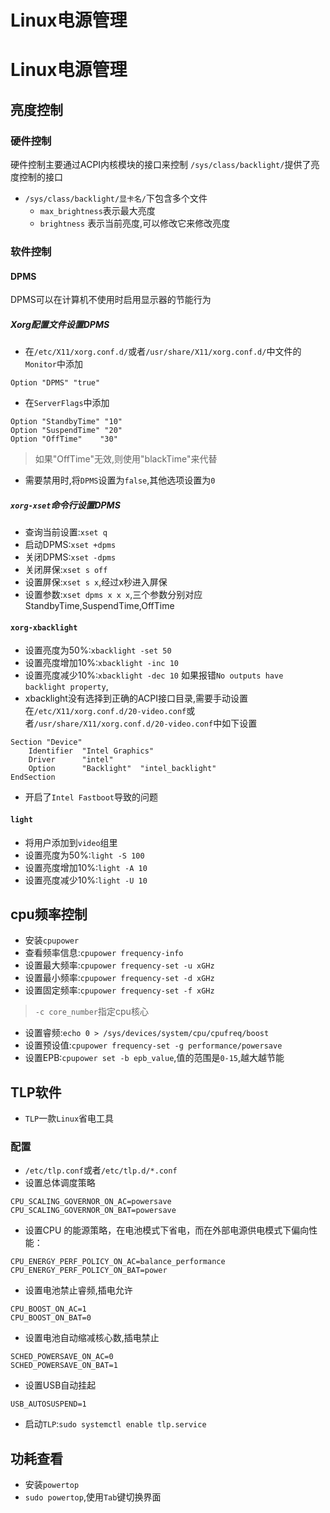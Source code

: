 # Linux电源管理

# Linux电源管理
## 亮度控制
### 硬件控制
硬件控制主要通过ACPI内核模块的接口来控制
`/sys/class/backlight/`提供了亮度控制的接口
* `/sys/class/backlight/显卡名/`下包含多个文件
    * `max_brightness`表示最大亮度
    * `brightness` 表示当前亮度,可以修改它来修改亮度
### 软件控制
#### DPMS
DPMS可以在计算机不使用时启用显示器的节能行为
##### Xorg配置文件设置DPMS
* 在`/etc/X11/xorg.conf.d/`或者`/usr/share/X11/xorg.conf.d/`中文件的`Monitor`中添加
```
Option "DPMS" "true"
```
* 在`ServerFlags`中添加
```
Option "StandbyTime" "10"
Option "SuspendTime" "20"
Option "OffTime"    "30"
```
> 如果"OffTime"无效,则使用"blackTime"来代替

* 需要禁用时,将`DPMS`设置为`false`,其他选项设置为`0`
##### `xorg-xset`命令行设置DPMS
* 查询当前设置:`xset q`
* 启动DPMS:`xset +dpms`
* 关闭DPMS:`xset -dpms`
* 关闭屏保:`xset s off`
* 设置屏保:`xset s x`,经过x秒进入屏保
* 设置参数:`xset dpms x x x`,三个参数分别对应StandbyTime,SuspendTime,OffTime
#### `xorg-xbacklight`
* 设置亮度为50%:`xbacklight -set 50`
* 设置亮度增加10%:`xbacklight -inc 10`
* 设置亮度减少10%:`xbacklight -dec 10`
如果报错`No outputs have backlight property`,
* xbacklight没有选择到正确的ACPI接口目录,需要手动设置
在`/etc/X11/xorg.conf.d/20-video.conf`或者`/usr/share/X11/xorg.conf.d/20-video.conf`中如下设置
```
Section "Device"
    Identifier  "Intel Graphics"
    Driver      "intel"
    Option      "Backlight"  "intel_backlight"
EndSection
```
* 开启了`Intel Fastboot`导致的问题
#### `light`
* 将用户添加到`video`组里
* 设置亮度为50%:`light -S 100`
* 设置亮度增加10%:`light -A 10`
* 设置亮度减少10%:`light -U 10`
## cpu频率控制
* 安装`cpupower`
* 查看频率信息:`cpupower frequency-info`
* 设置最大频率:`cpupower frequency-set -u xGHz`
* 设置最小频率:`cpupower frequency-set -d xGHz`
* 设置固定频率:`cpupower frequency-set -f xGHz`
> `-c core_number`指定cpu核心
* 设置睿频:`echo 0 > /sys/devices/system/cpu/cpufreq/boost`
* 设置预设值:`cpupower frequency-set -g performance/powersave`
* 设置EPB:`cpupower set -b epb_value`,值的范围是`0-15`,越大越节能
## TLP软件
* `TLP`一款`Linux`省电工具
### 配置
* `/etc/tlp.conf`或者`/etc/tlp.d/*.conf`
* 设置总体调度策略
```
CPU_SCALING_GOVERNOR_ON_AC=powersave
CPU_SCALING_GOVERNOR_ON_BAT=powersave
```
* 设置CPU 的能源策略，在电池模式下省电，而在外部电源供电模式下偏向性能：
```
CPU_ENERGY_PERF_POLICY_ON_AC=balance_performance
CPU_ENERGY_PERF_POLICY_ON_BAT=power
```
* 设置电池禁止睿频,插电允许
```
CPU_BOOST_ON_AC=1
CPU_BOOST_ON_BAT=0
```
* 设置电池自动缩减核心数,插电禁止
```
SCHED_POWERSAVE_ON_AC=0
SCHED_POWERSAVE_ON_BAT=1
```
* 设置USB自动挂起
```
USB_AUTOSUSPEND=1
```
* 启动`TLP`:`sudo systemctl enable tlp.service`
## 功耗查看
* 安装`powertop`
* `sudo powertop`,使用`Tab`键切换界面

